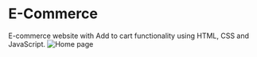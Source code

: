 # E-Commerce
E-commerce website with Add to cart functionality using HTML, CSS and JavaScript.
![Home page](https://github.com/user-attachments/assets/65e430c8-c611-4929-8acf-4c5c062b84ee)
